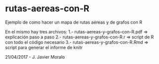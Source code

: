 # rutas-aereas-con-R
Ejemplo de como hacer un mapa de rutas aéreas y de grafos  con R

En el mismo hay tres archivos:
	1.- rutas-aereas-y-grafos-con-R.pdf => explicación paso a paso
	2.- rutas-aereas-y-grafos-con-R.r => script de R con todo el código necesario
	3.- rutas-aereas-y-grafos-con-R.Rmd => script para generar el informe de knitr

21/04/2017 - J. Javier Moralo
